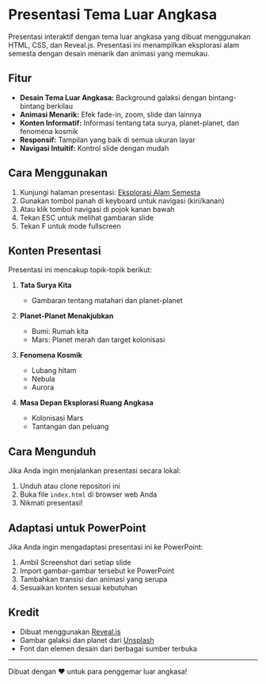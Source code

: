 # Presentasi Tema Luar Angkasa

Presentasi interaktif dengan tema luar angkasa yang dibuat menggunakan HTML, CSS, dan Reveal.js. Presentasi ini menampilkan eksplorasi alam semesta dengan desain menarik dan animasi yang memukau.

## Fitur

- **Desain Tema Luar Angkasa:** Background galaksi dengan bintang-bintang berkilau
- **Animasi Menarik:** Efek fade-in, zoom, slide dan lainnya
- **Konten Informatif:** Informasi tentang tata surya, planet-planet, dan fenomena kosmik
- **Responsif:** Tampilan yang baik di semua ukuran layar
- **Navigasi Intuitif:** Kontrol slide dengan mudah

## Cara Menggunakan

1. Kunjungi halaman presentasi: [Eksplorasi Alam Semesta](https://haikarure.github.io/awesome-space-presentation)
2. Gunakan tombol panah di keyboard untuk navigasi (kiri/kanan)
3. Atau klik tombol navigasi di pojok kanan bawah
4. Tekan ESC untuk melihat gambaran slide
5. Tekan F untuk mode fullscreen

## Konten Presentasi

Presentasi ini mencakup topik-topik berikut:

1. **Tata Surya Kita**
   - Gambaran tentang matahari dan planet-planet
   
2. **Planet-Planet Menakjubkan**
   - Bumi: Rumah kita
   - Mars: Planet merah dan target kolonisasi
   
3. **Fenomena Kosmik**
   - Lubang hitam
   - Nebula
   - Aurora
   
4. **Masa Depan Eksplorasi Ruang Angkasa**
   - Kolonisasi Mars
   - Tantangan dan peluang

## Cara Mengunduh

Jika Anda ingin menjalankan presentasi secara lokal:

1. Unduh atau clone repositori ini
2. Buka file `index.html` di browser web Anda
3. Nikmati presentasi!

## Adaptasi untuk PowerPoint

Jika Anda ingin mengadaptasi presentasi ini ke PowerPoint:

1. Ambil Screenshot dari setiap slide
2. Import gambar-gambar tersebut ke PowerPoint
3. Tambahkan transisi dan animasi yang serupa
4. Sesuaikan konten sesuai kebutuhan

## Kredit

- Dibuat menggunakan [Reveal.js](https://revealjs.com/)
- Gambar galaksi dan planet dari [Unsplash](https://unsplash.com/)
- Font dan elemen desain dari berbagai sumber terbuka

---

Dibuat dengan ❤️ untuk para penggemar luar angkasa!
